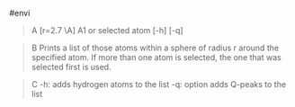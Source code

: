 #envi

>A [r=2.7 \\A] A1 or  selected atom [-h] [-q]

>B Prints a list of those atoms within a sphere of radius r around the specified atom. If more than one atom is selected, the one that was selected first is used.

>C -h: adds hydrogen atoms to the list
-q: option adds Q-peaks to the list
